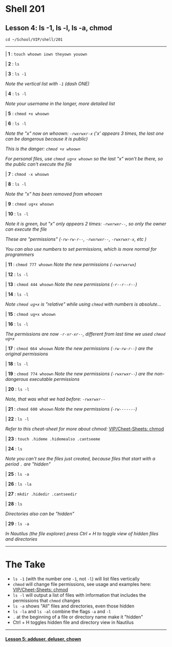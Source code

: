 # Shell 201
## Lesson 4: ls -1, ls -l, ls -a, chmod

`cd ~/School/VIP/shell/201`

___

| **1** : `touch whoown iown theyown youown`

| **2** : `ls`

| **3** : `ls -1`

*Note the vertical list with `-1` (dash ONE)*

| **4** : `ls -l`

*Note your username in the longer, more detailed list*

| **5** : `chmod +x whoown`

| **6** : `ls -l`

*Note the "x" now on whoown: `-rwxrwxr-x` ('x' appears 3 times, the last one can be dangerous because it is public)*

*This is the danger: `chmod +x whoown`*

*For personal files, use `chmod ug+x whoown` so the last "x" won't be there, so the public can't execute the file*

| **7** : `chmod -x whoown`

| **8** : `ls -l`

*Note the "x" has been removed from whoown*

| **9** : `chmod ug+x whoown`

| **10** : `ls -l`

*Note it is green, but "x" only appears 2 times: `-rwxrwxr--`, so only the owner can execute the file*

*These are "permissions" (`-rw-rw-r--`, `-rwxrwxr--`, `-rwxrwxr-x`, etc )*

*You can also use numbers to set permissions, which is more normal for programmers*

| **11** : `chmod 777 whoown` *Note the new permissions (`-rwxrwxrwx`)*

| **12** : `ls -l`

| **13** : `chmod 444 whoown` *Note the new permissions (`-r--r--r--`)*

| **14** : `ls -l`

*Note `chmod ug+x` is "relative" while using `chmod` with numbers is absolute...*

| **15** : `chmod ug+x whoown`

| **16** : `ls -l`

*The permissions are now `-r-xr-xr--`, different from last time we used `chmod ug+x`*

| **17** : `chmod 664 whoown` *Note the new permissions (`-rw-rw-r--`) are the original permissions*

| **18** : `ls -l`

| **19** : `chmod 774 whoown` *Note the new permissions (`-rwxrwxr--`) are the non-dangerous executable permissions*

| **20** : `ls -l`

*Note, that was what we had before: `-rwxrwxr--`*

| **21** : `chmod 600 whoown` *Note the new permissions (`-rw-------`)*

| **22** : `ls -l`

*Refer to this cheat-sheet for more about chmod:* [VIP/Cheet-Sheets: chmod](https://github.com/inkVerb/VIP/blob/master/Cheat-Sheets/Permissions.md)

| **23** : `touch .hideme .hidemealso .cantseeme`

| **24** : `ls`

*Note you can't see the files just created, because files that start with a period `.` are "hidden"*

| **25** : `ls -a`

| **26** : `ls -la`

| **27** : `mkdir .hidedir .cantseedir`

| **28** : `ls`

*Directories also can be "hidden"*

| **29** : `ls -a`

*In Nautilus (the file explorer) press Ctrl + H to toggle view of hidden files and directories*

___

# The Take

- `ls -1` (with the number one `-1`, not `-l`) will list files vertically
- `chmod` will change file permissions, see usage and examples here: [VIP/Cheet-Sheets: chmod](https://github.com/inkVerb/VIP/blob/master/Cheat-Sheets/Permissions.md)
- `ls -l` will output a list of files with information that includes the permissions that `chmod` changes
- `ls -a` shows "All" files and directories, even those hidden
- `ls -la` and `ls -al` combine the flags `-a` and `-l`
- `.` at the beginning of a file or directory name make it "hidden"
- Ctrl + H toggles hidden file and directory view in Nautilus
___

#### [Lesson 5: adduser, deluser, chown](https://github.com/inkVerb/vip/blob/master/201-shell/Lesson-05.md)
